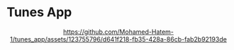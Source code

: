 # Tunes App
<div align="center">

https://github.com/Mohamed-Hatem-1/tunes_app/assets/123755796/d641f218-fb35-428a-86cb-fab2b92193de
</div>
